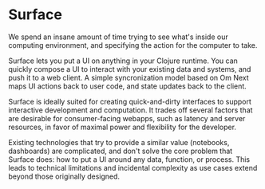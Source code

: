 # Surface

We spend an insane amount of time trying to see what's inside our computing environment, and specifying the action for the computer to take. 

Surface lets you put a UI on anything in your Clojure runtime. You can quickly compose a UI to interact with your existing data and systems, and push it to a web client. A simple syncronization model based on Om Next maps UI actions back to user code, and state updates back to the client. 

Surface is ideally suited for creating quick-and-dirty interfaces to support interactive development and computation. It trades off several factors that are desirable for consumer-facing webapps, such as latency and server resources, in favor of maximal power and flexibility for the developer. 

Existing technologies that try to provide a similar value (notebooks, dashboards) are complicated, and don't solve the core problem that Surface does: how to put a UI around any data, function, or process. This leads to technical limitations and incidental complexity as use cases extend beyond those originally designed. 



